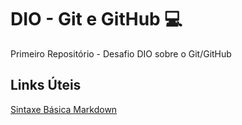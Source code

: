 # DIO - Git e GitHub 💻
Primeiro Repositório - Desafio DIO sobre o Git/GitHub

## Links Úteis

[Sintaxe Básica Markdown](https://docs.pipz.com/central-de-ajuda/learning-center/guia-basico-de-markdown#open)
